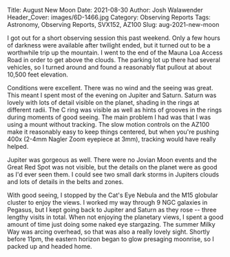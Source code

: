 Title: August New Moon
Date: 2021-08-30
Author: Josh Walawender
Header_Cover: images/6D-1466.jpg
Category: Observing Reports
Tags: Astronomy, Observing Reports, SVX152, AZ100
Slug: aug-2021-new-moon

I got out for a short observing session this past weekend.  Only a few hours of darkness were available after twilight ended, but it turned out to be a worthwhile trip up the mountain.  I went to the end of the Mauna Loa Access Road in order to get above the clouds.  The parking lot up there had several vehicles, so I turned around and found a reasonably flat pullout at about 10,500 feet elevation.

Conditions were excellent.  There was no wind and the seeing was great.  This meant I spent most of the evening on Jupiter and Saturn.  Saturn was lovely with lots of detail visible on the planet, shading in the rings at different radii.  The C ring was visible as well as hints of grooves in the rings during moments of good seeing.  The main problem I had was that I was using a mount without tracking.  The slow motion controls on the AZ100 make it reasonably easy to keep things centered, but when you're pushing 400x (2-4mm Nagler Zoom eyepiece at 3mm), tracking would have really helped.

Jupiter was gorgeous as well.  There were no Jovian Moon events and the Great Red Spot was not visible, but the details on the planet were as good as I'd ever seen them.  I could see two small dark storms in Jupiters clouds and lots of details in the belts and zones.

With good seeing, I stopped by the Cat's Eye Nebula and the M15 globular cluster to enjoy the views.  I worked my way through 9 NGC galaxies in Pegasus, but I kept going back to Jupiter and Saturn as they rose -- three lengthy visits in total.  When not enjoying the planetary views, I spent a good amount of time just doing some naked eye stargazing.  The summer Milky Way was arcing overhead, so that was also a really lovely sight.  Shortly before 11pm, the eastern horizon began to glow presaging moonrise, so I packed up and headed home.
